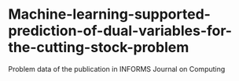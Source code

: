 # Machine-learning-supported-prediction-of-dual-variables-for-the-cutting-stock-problem
Problem data of the publication in INFORMS Journal on Computing
